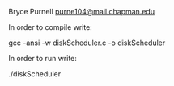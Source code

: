 Bryce Purnell
purne104@mail.chapman.edu

In order to compile write:

gcc -ansi -w diskScheduler.c -o diskScheduler


In order to run write:

./diskScheduler <initial cylinder position> <cylinder request file>
